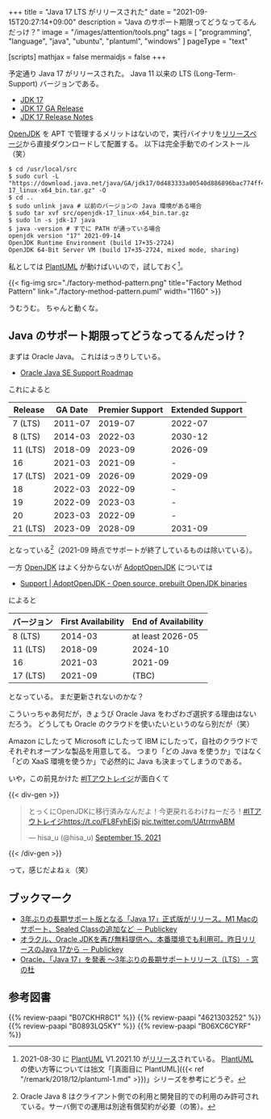 +++
title = "Java 17 LTS がリリースされた"
date =  "2021-09-15T20:27:14+09:00"
description = "Java のサポート期限ってどうなってるんだっけ？"
image = "/images/attention/tools.png"
tags  = [ "programming", "language", "java", "ubuntu", "plantuml", "windows" ]
pageType = "text"

[scripts]
  mathjax = false
  mermaidjs = false
+++

予定通り Java 17 がリリースされた。
Java 11 以来の LTS (Long-Term-Support) バージョンである。

- [JDK 17](https://openjdk.java.net/projects/jdk/17/)
- [JDK 17 GA Release](https://jdk.java.net/17/)
- [JDK 17 Release Notes](https://jdk.java.net/17/release-notes)

[OpenJDK] を APT で管理するメリットはないので，実行バイナリを[リリースページ](https://jdk.java.net/17/)から直接ダウンロードして配置する。
以下は完全手動でのインストール（笑）

```text
$ cd /usr/local/src
$ sudo curl -L "https://download.java.net/java/GA/jdk17/0d483333a00540d886896bac774ff48b/35/GPL/openjdk-17_linux-x64_bin.tar.gz" -O
$ cd ..
$ sudo unlink java # 以前のバージョンの Java 環境がある場合
$ sudo tar xvf src/openjdk-17_linux-x64_bin.tar.gz
$ sudo ln -s jdk-17 java
$ java -version # すでに PATH が通っている場合
openjdk version "17" 2021-09-14
OpenJDK Runtime Environment (build 17+35-2724)
OpenJDK 64-Bit Server VM (build 17+35-2724, mixed mode, sharing)
```

私としては [PlantUML] が動けばいいので，試しておく[^puml1]。

[^puml1]: 2021-08-30 に [PlantUML] V1.2021.10 が[リリース](http://plantuml.com/changes)されている。 [PlantUML] の使い方等については拙文「[真面目に PlantUML]({{< ref "/remark/2018/12/plantuml-1.md" >}})」シリーズを参考にどうぞ。

{{< fig-img src="./factory-method-pattern.png" title="Factory Method Pattern" link="./factory-method-pattern.puml" width="1160" >}}

うむうむ。
ちゃんと動くな。

## Java のサポート期限ってどうなってるんだっけ？

まずは Oracle Java。
これははっきりしている。

- [Oracle Java SE Support Roadmap](https://www.oracle.com/java/technologies/java-se-support-roadmap.html)

これによると

| Release  | GA Date | Premier Support | Extended Support |
| -------- | ------- | --------------- | ---------------- |
| 7 (LTS)  | 2011-07 | 2019-07         | 2022-07          |
| 8 (LTS)  | 2014-03 | 2022-03         | 2030-12          |
| 11 (LTS) | 2018-09 | 2023-09         | 2026-09          |
| 16       | 2021-03 | 2021-09         | -                |
| 17 (LTS) | 2021-09 | 2026-09         | 2029-09          |
| 18       | 2022-03 | 2022-09         | -                |
| 19       | 2022-09 | 2023-03         | -                |
| 20       | 2023-03 | 2022-09         | -                |
| 21 (LTS) | 2023-09 | 2028-09         | 2031-09          |

となっている[^java8]（2021-09 時点でサポートが終了しているものは除いている）。

[^java8]: Oracle Java 8 はクライアント側での利用と開発目的での利用のみ許可されている。サーバ側での運用は別途有償契約が必要（の筈）。

一方 [OpenJDK] はよく分からないが [AdoptOpenJDK] については

- [Support | AdoptOpenJDK - Open source, prebuilt OpenJDK binaries](https://adoptopenjdk.net/support.html)

によると

| バージョン | First Availability | End of Availability |
| ---------- | ------------------ | ------------------- |
| 8 (LTS)    | 2014-03            | at least 2026-05    |
| 11 (LTS)   | 2018-09            | 2024-10             |
| 16         | 2021-03            | 2021-09             |
| 17 (LTS)   | 2021-09            | (TBC)               |

となっている。
まだ更新されないのかな？

こういっちゃあ何だが，きょうび Oracle Java をわざわざ選択する理由はないだろう。
どうしても Oracle のクラウドを使いたいというのなら別だが（笑）

Amazon にしたって Microsoft にしたって IBM にしたって，自社のクラウドでそれぞれオープンな製品を用意してる。
つまり「どの Java を使うか」ではなく「どの XaaS 環境を使うか」で必然的に Java も決まってしまうのである。

いや，この前見かけた [#ITアウトレイジ](https://twitter.com/hashtag/IT%E3%82%A2%E3%82%A6%E3%83%88%E3%83%AC%E3%82%A4%E3%82%B8)が面白くて

{{< div-gen >}}
<blockquote class="twitter-tweet"><p lang="ja" dir="ltr">とっくにOpenJDKに移行済みなんだよ！今更戻れるわけねーだろ！<a href="https://twitter.com/hashtag/IT%E3%82%A2%E3%82%A6%E3%83%88%E3%83%AC%E3%82%A4%E3%82%B8?src=hash&amp;ref_src=twsrc%5Etfw">#ITアウトレイジ</a><a href="https://t.co/FL8FyhEjSj">https://t.co/FL8FyhEjSj</a> <a href="https://t.co/UAtrrnvABM">pic.twitter.com/UAtrrnvABM</a></p>&mdash; hisa_u (@hisa_u) <a href="https://twitter.com/hisa_u/status/1438057120302190595?ref_src=twsrc%5Etfw">September 15, 2021</a></blockquote>
{{< /div-gen >}}

って，感じだよねぇ（笑）

## ブックマーク

- [3年ぶりの長期サポート版となる「Java 17」正式版がリリース。M1 Macのサポート、Sealed Classの追加など － Publickey](https://www.publickey1.jp/blog/21/3java_17m1_macseald_class.html)
- [オラクル、Oracle JDKを再び無料提供へ、本番環境でも利用可。昨日リリースのJava 17から － Publickey](https://www.publickey1.jp/blog/21/oracle_jdkjava_17.html)
- [Oracle、「Java 17」を発表 ～3年ぶりの長期サポートリリース（LTS） - 窓の杜](https://forest.watch.impress.co.jp/docs/news/1351146.html)

[OpenJDK]: http://openjdk.java.net/
[AdoptOpenJDK]: https://adoptopenjdk.net/ "AdoptOpenJDK - Open source, prebuilt OpenJDK binaries"
[Ubuntu]: https://www.ubuntu.com/ "The leading operating system for PCs, IoT devices, servers and the cloud | Ubuntu"
[PlantUML]: http://plantuml.com/ "Open-source tool that uses simple textual descriptions to draw UML diagrams."

## 参考図書

{{% review-paapi "B07CKHR8C1" %}} <!-- Spring Data JPAプログラミング入門 -->
{{% review-paapi "4621303252" %}} <!-- Effective Java 第3版 -->
{{% review-paapi "B0893LQ5KY" %}} <!-- Spring Boot 2 入門 -->
{{% review-paapi "B06XC6CYRF" %}} <!-- 大鉄人１７ -->
